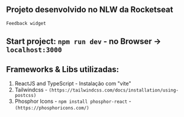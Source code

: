 ## Projeto desenvolvido no NLW da Rocketseat

` Feedback widget `

## Start project: `npm run dev` - no Browser -> `localhost:3000`

## Frameworks & Libs utilizadas:

1. ReactJS and TypeScript - Instalação com "vite"
2. Tailwindcss - `(https://tailwindcss.com/docs/installation/using-postcss)`
3. Phosphor Icons - `npm install phosphor-react` - `(https://phosphoricons.com/)`